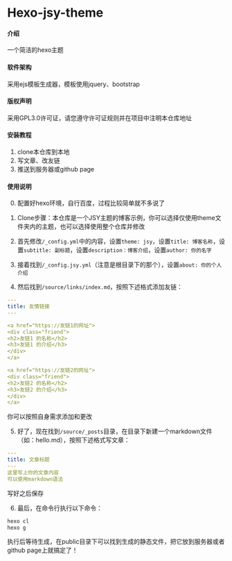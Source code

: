 # Hexo-jsy-theme

#### 介绍

一个简洁的hexo主题

#### 软件架构

采用ejs模板生成器，模板使用jquery、bootstrap


#### 版权声明

采用GPL3.0许可证，请您遵守许可证规则并在项目中注明本仓库地址

#### 安装教程

1.  clone本仓库到本地
2.  写文章、改友链
3.  推送到服务器或github page

#### 使用说明

0. 配置好hexo环境，自行百度，过程比较简单就不多说了

1.  Clone步骤：本仓库是一个JSY主题的博客示例，你可以选择仅使用theme文件夹内的主题，也可以选择使用整个仓库并修改
2.  首先修改`/_config.yml`中的内容，设置`theme: jsy`，设置`title: 博客名称`，设置`subtitle: 副标题`，设置`description：博客介绍`，设置`author: 你的名字`
3. 接着找到`/_config.jsy.yml`（注意是根目录下的那个），设置`about: 你的个人介绍`
4. 然后找到`/source/links/index.md`，按照下述格式添加友链：

```yml
---
title: 友情链接
---

<a href="https://友链1的网址">
<div class="friend">
<h2>友链1 的名称</h2>
<h3>友链1 的介绍</h3>
</div>
</a>

<a href="https://友链2的网址">
<div class="friend">
<h2>友链2 的名称</h2>
<h3>友链2 的介绍</h3>
</div>
</a>
```

你可以按照自身需求添加和更改

5. 好了，现在找到`/source/_posts`目录，在目录下新建一个markdown文件（如：hello.md），按照下述格式写文章：

```yml
---
title: 文章标题
---
这里写上你的文章内容
可以使用markdown语法
```

写好之后保存

6. 最后，在命令行执行以下命令：

```sh
hexo cl
hexo g
```

执行后等待生成，在public目录下可以找到生成的静态文件，把它放到服务器或者github page上就搞定了！